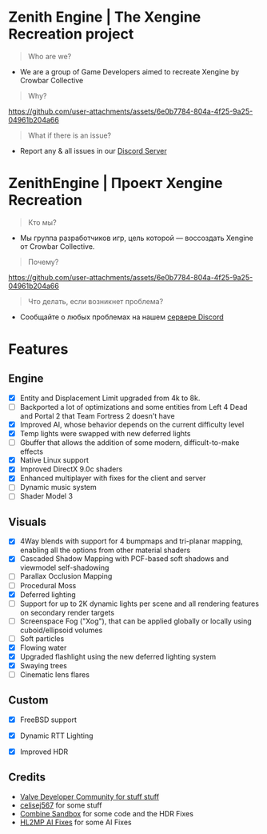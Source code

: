 # Zenith Engine | The Xengine Recreation project
> Who are we?
- We are a group of Game Developers aimed to recreate Xengine by Crowbar Collective
> Why?

https://github.com/user-attachments/assets/6e0b7784-804a-4f25-9a25-04961b204a66

> What if there is an issue?
- Report any & all issues in our [Discord Server](https://discord.gg/zUFpD4WKrW)

# ZenithEngine | Проект Xengine Recreation
>Кто мы?
- Мы группа разработчиков игр, цель которой — воссоздать Xengine от Crowbar Collective.
> Почему?

https://github.com/user-attachments/assets/6e0b7784-804a-4f25-9a25-04961b204a66

> Что делать, если возникнет проблема?
- Сообщайте о любых проблемах на нашем [сервере Discord](https://discord.gg/zUFpD4WKrW)

# Features
## Engine
- [X] Entity and Displacement Limit upgraded from 4k to 8k.
- [ ] Backported a lot of optimizations and some entities from  Left 4 Dead and Portal 2 that  Team Fortress 2 doesn't have
- [X] Improved AI, whose behavior depends on the current difficulty level
- [X] Temp lights were swapped with new deferred lights
- [ ] Gbuffer that allows the addition of some modern, difficult-to-make effects
- [X] Native  Linux support
- [X] Improved DirectX 9.0c shaders
- [X] Enhanced multiplayer with fixes for the client and server
- [ ] Dynamic music system
- [ ] Shader Model 3
## Visuals
- [X] 4Way blends with support for 4 bumpmaps and tri-planar mapping, enabling all the options from other material shaders
- [X] Cascaded Shadow Mapping with PCF-based soft shadows and viewmodel self-shadowing
- [ ] Parallax Occlusion Mapping
- [ ] Procedural Moss
- [X] Deferred lighting
- [ ] Support for up to 2K dynamic lights per scene and all rendering features on secondary render targets
- [ ] Screenspace Fog ("Xog"), that can be applied globally or locally using cuboid/ellipsoid volumes
- [ ] Soft particles
- [X] Flowing water
- [X] Upgraded flashlight using the new deferred lighting system
- [X] Swaying trees
- [ ] Cinematic lens flares
## Custom
- [X] FreeBSD support
- [X] Dynamic RTT Lighting
- [X] Improved HDR


## Credits
- [Valve Developer Community for stuff stuff](https://developer.valvesoftware.com/)
- [celisej567](https://github.com/celisej567) for some stuff
- [Combine Sandbox](https://combine-sandbox.github.io/) for some code and the HDR Fixes
- [HL2MP AI Fixes](https://github.com/lunar0724/source-sdk-2013-multiplayer-fixes) for some AI Fixes
